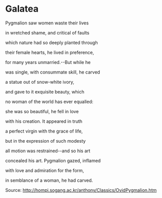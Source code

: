 # Galatea

Pygmalion saw women waste their lives

in wretched shame, and critical of faults

which nature had so deeply planted through

their female hearts, he lived in preference,

for many years unmarried.--But while he

was single, with consummate skill, he carved

a statue out of snow-white ivory,

and gave to it exquisite beauty, which

no woman of the world has ever equalled:

she was so beautiful, he fell in love

with his creation. It appeared in truth

a perfect virgin with the grace of life,

but in the expression of such modesty

all motion was restrained--and so his art

concealed his art. Pygmalion gazed, inflamed

with love and admiration for the form,

in semblance of a woman, he had carved.

Source: http://hompi.sogang.ac.kr/anthony/Classics/OvidPygmalion.htm
